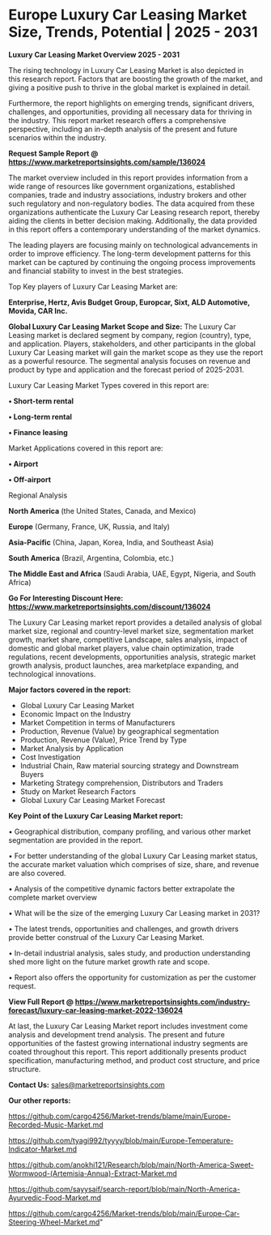 # Europe Luxury Car Leasing Market Size, Trends, Potential | 2025 - 2031

<Strong> Luxury Car Leasing Market Overview 2025 - 2031</strong>

The rising technology in Luxury Car Leasing Market is also depicted in this research report. Factors that are boosting the growth of the market, and giving a positive push to thrive in the global market is explained in detail.

Furthermore, the report highlights on emerging trends, significant drivers, challenges, and opportunities, providing all necessary data for thriving in the industry. This report market research offers a comprehensive perspective, including an in-depth analysis of the present and future scenarios within the industry.

<strong>Request Sample Report @ <a href=https://www.marketreportsinsights.com/sample/136024>https://www.marketreportsinsights.com/sample/136024</a></strong>

The market overview included in this report provides information from a wide range of resources like government organizations, established companies, trade and industry associations, industry brokers and other such regulatory and non-regulatory bodies. The data acquired from these organizations authenticate the Luxury Car Leasing research report, thereby aiding the clients in better decision making. Additionally, the data provided in this report offers a contemporary understanding of the market dynamics.

The leading players are focusing mainly on technological advancements in order to improve efficiency. The long-term development patterns for this market can be captured by continuing the ongoing process improvements and financial stability to invest in the best strategies.

Top Key players of Luxury Car Leasing Market are:

<strong>Enterprise, Hertz, Avis Budget Group, Europcar, Sixt, ALD Automotive, Movida, CAR Inc.</strong>

<strong><b>Global Luxury Car Leasing Market Scope and Size:</b></strong>
The Luxury Car Leasing market is declared segment by company, region (country), type, and application. Players, stakeholders, and other participants in the global Luxury Car Leasing market will gain the market scope as they use the report as a powerful resource. The segmental analysis focuses on revenue and product by type and application and the forecast period of 2025-2031.

Luxury Car Leasing Market Types covered in this report are:

<strong>• Short-term rental

• Long-term rental

• Finance leasing</strong>

Market Applications covered in this report are:

<strong>• Airport

• Off-airport</strong> 

Regional Analysis

<strong>North America</strong> (the United States, Canada, and Mexico)

<strong>Europe</strong> (Germany, France, UK, Russia, and Italy)

<strong>Asia-Pacific</strong> (China, Japan, Korea, India, and Southeast Asia)

<strong>South America</strong> (Brazil, Argentina, Colombia, etc.)

<strong>The Middle East and Africa</strong> (Saudi Arabia, UAE, Egypt, Nigeria, and South Africa)

<strong>Go For Interesting Discount Here: <a href=https://www.marketreportsinsights.com/discount/136024>https://www.marketreportsinsights.com/discount/136024</a></strong>

The Luxury Car Leasing market report provides a detailed analysis of global market size, regional and country-level market size, segmentation market growth, market share, competitive Landscape, sales analysis, impact of domestic and global market players, value chain optimization, trade regulations, recent developments, opportunities analysis, strategic market growth analysis, product launches, area marketplace expanding, and technological innovations.

<strong><b>Major factors covered in the report:</b></strong>
<ul>
  <li>Global Luxury Car Leasing Market </li>
  <li>Economic Impact on the Industry</li>
  <li>Market Competition in terms of Manufacturers</li>
  <li>Production, Revenue (Value) by geographical segmentation</li>
  <li>Production, Revenue (Value), Price Trend by Type</li>
  <li>Market Analysis by Application</li>
  <li>Cost Investigation</li>
  <li>Industrial Chain, Raw material sourcing strategy and Downstream Buyers</li>
  <li>Marketing Strategy comprehension, Distributors and Traders</li>
  <li>Study on Market Research Factors</li>
  <li>Global Luxury Car Leasing Market Forecast</li>
</ul>

<strong><b>Key Point of the Luxury Car Leasing Market report:</b></strong>

• Geographical distribution, company profiling, and various other market segmentation are provided in the report.

• For better understanding of the global Luxury Car Leasing market status, the accurate market valuation which comprises of size, share, and revenue are also covered.

• Analysis of the competitive dynamic factors better extrapolate the complete market overview

• What will be the size of the emerging Luxury Car Leasing market in 2031?

• The latest trends, opportunities and challenges, and growth drivers provide better construal of the Luxury Car Leasing Market.

• In-detail industrial analysis, sales study, and production understanding shed more light on the future market growth rate and scope.

• Report also offers the opportunity for customization as per the customer request.

<strong><b>View Full Report @ <a href=https://www.marketreportsinsights.com/industry-forecast/luxury-car-leasing-market-2022-136024>https://www.marketreportsinsights.com/industry-forecast/luxury-car-leasing-market-2022-136024</a></b></strong>


At last, the Luxury Car Leasing Market report includes investment come analysis and development trend analysis. The present and future opportunities of the fastest growing international industry segments are coated throughout this report. This report additionally presents product specification, manufacturing method, and product cost structure, and price structure.

<strong>Contact Us:</strong>
sales@marketreportsinsights.com

<strong>Our other reports:</strong>

<a href=https://github.com/cargo4256/Market-trends/blame/main/Europe-Recorded-Music-Market.md>https://github.com/cargo4256/Market-trends/blame/main/Europe-Recorded-Music-Market.md</a>

<a href=https://github.com/tyagi992/tyyyy/blob/main/Europe-Temperature-Indicator-Market.md>https://github.com/tyagi992/tyyyy/blob/main/Europe-Temperature-Indicator-Market.md</a>

<a href=https://github.com/anokhi121/Research/blob/main/North-America-Sweet-Wormwood-(Artemisia-Annua)-Extract-Market.md>https://github.com/anokhi121/Research/blob/main/North-America-Sweet-Wormwood-(Artemisia-Annua)-Extract-Market.md</a>

<a href=https://github.com/sayysaif/search-report/blob/main/North-America-Ayurvedic-Food-Market.md>https://github.com/sayysaif/search-report/blob/main/North-America-Ayurvedic-Food-Market.md</a>

<a href=https://github.com/cargo4256/Market-trends/blob/main/Europe-Car-Steering-Wheel-Market.md>https://github.com/cargo4256/Market-trends/blob/main/Europe-Car-Steering-Wheel-Market.md</a>"
